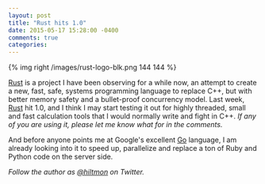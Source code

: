```yaml
---
layout: post
title: "Rust hits 1.0"
date: 2015-05-17 15:28:00 -0400
comments: true
categories: 
---
```


{% img right /images/rust-logo-blk.png 144 144 %}

[Rust](http://www.rust-lang.org) is a project I have been observing for a while now, an attempt to create a new, fast, safe, systems programming language to replace C++, but with better memory safety and a bullet-proof concurrency model. Last week, [Rust](http://www.rust-lang.org) hit 1.0, and I think I may start testing it out for highly threaded, small and fast calculation tools that I would normally write and fight in C++. *If any of you are using it, please let me know what for in the comments.*

And before anyone points me at Google's excellent [Go](https://golang.org) language, I am already looking into it to speed up, parallelize and replace a ton of Ruby and Python code on the server side.

*Follow the author as [@hiltmon](http://https://twitter.com/hiltmon) on Twitter.*
